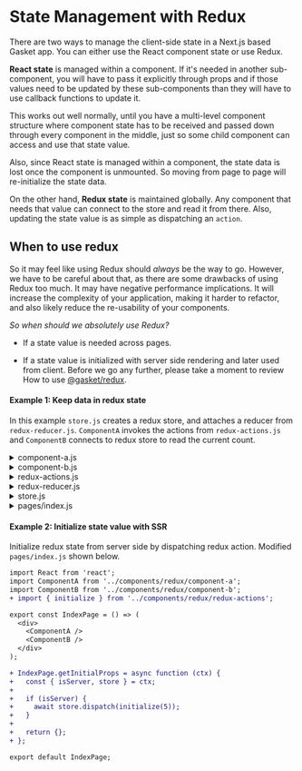 # State Management with Redux

There are two ways to manage the client-side state in a Next.js based Gasket app. You can either
use the React component state or use Redux.

**React state** is managed within a component. If it's needed in another sub-component,
you will have to pass it explicitly through props and if those values need to be updated
by these sub-components than they will have to use callback functions to update it.

This works out well normally, until you have a multi-level component structure where
component state has to be received and passed down through every component in the middle,
just so some child component can access and use that state value.

Also, since React state is managed within a component, the state data is lost once the
component is unmounted. So moving from page to page will re-initialize the state data.

On the other hand, **Redux state** is maintained globally. Any component that needs
that value can connect to the store and read it from there. Also, updating the state
value is as simple as dispatching an `action`.

## When to use redux

So it may feel like using Redux should *always* be the way to go. However, we have to
be careful about that, as there are some drawbacks of using Redux too much. It may
have negative performance implications. It will increase the complexity of your
application, making it harder to refactor, and also likely reduce the re-usability of
your components.

*So when should we absolutely use Redux?*

- If a state value is needed across pages.

- If a state value is initialized with server side rendering and later used from client.
Before we go any further, please take a moment to review How to use [@gasket/redux].

#### Example 1: Keep data in redux state

In this example `store.js` creates a redux store, and attaches a reducer from
`redux-reducer.js`. `ComponentA` invokes the actions from `redux-actions.js`
and `ComponentB` connects to redux store to read the current count.

<details><summary>component-a.js</summary>
<p>

```javascript
import React from 'react';
import PropTypes from 'prop-types';
import { increment, decrement } from './redux-actions';
import { connect } from 'react-redux';

class ComponentA  extends React.Component {
  static propTypes = {
    increment: PropTypes.func,
    decrement: PropTypes.func
  };

  increment = () => {
    this.props.increment();
  };

  decrement = () => {
    this.props.decrement();
  };

  render() {
    return (
      <div>
        <button onClick={ this.increment }>Increment</button>
        <button onClick={ this.decrement }>Decrement</button>
      </div>
    );
  }
}

export default connect(null, { increment, decrement })(ComponentA);
```

</p>
</details>

<details><summary>component-b.js</summary>
<p>

```javascript
import React from 'react';
import PropTypes from 'prop-types';
import { connect } from 'react-redux';

class ComponentB  extends React.Component {
  static propTypes = {
    currentCount: PropTypes.number
  };

  render() {
    return (
      <div>
        Current Count: { this.props.currentCount }
      </div>
    );
  }
}

function mapStateToProps(state) {
  return {
    currentCount: state.reduxReducer.currentCount
  };
}

export default connect(mapStateToProps)(ComponentB);
```

</p>
</details>

<details><summary>redux-actions.js</summary>
<p>

```javascript
const INCREASE_BY_ONE = 'INCREASE_BY_ONE';
const DECREASE_BY_ONE = 'DECREASE_BY_ONE';
const INITIALIZE_COUNT = 'INITIALIZE_COUNT';

const initialize = (count) => {
  return {
    type: INITIALIZE_COUNT,
    payload: count
  };
};

const increment = () => {
  return {
    type: INCREASE_BY_ONE
  };
};

const decrement = () => {
  return {
    type: DECREASE_BY_ONE
  };
};

module.exports = {
  initialize,
  increment,
  decrement,
  INCREASE_BY_ONE,
  DECREASE_BY_ONE,
  INITIALIZE_COUNT
};
```

</p>
</details>

<details><summary>redux-reducer.js</summary>
<p>

```javascript
const { INCREASE_BY_ONE, DECREASE_BY_ONE, INITIALIZE_COUNT } = require('../components/redux/redux-actions');

module.exports = function reducer(state = {}, action) {
  const getCurrentCount = (state) => {
    if (!state.currentCount) {
      return 0;
    }
    return state.currentCount;
  };
  const currentCount = getCurrentCount(state);
  switch (action.type) {
    case INITIALIZE_COUNT: {
      return { ...state, currentCount: action.payload };
    }
    case INCREASE_BY_ONE: {
      return { ...state, currentCount: currentCount + 1 };
    }
    case DECREASE_BY_ONE: {
      return { ...state, currentCount: currentCount > 0 ? currentCount - 1 : currentCount };
    }
    default:
      return state;
  }
};
```

</p>
</details>

<details><summary>store.js</summary>
<p>

```javascript
const { configureMakeStore } = require('@gasket/redux');
const reduxReducer = require('./redux-reducer');

const reducers = {
  reduxReducer
};

module.exports = configureMakeStore({ reducers });
```

</p>
</details>

<details><summary>pages/index.js</summary>
<p>

```javascript
import React from 'react';
import ComponentA from '../component-a';
import ComponentB from '../component-b';

export const IndexPage = () => (
  <div>
    <ComponentA />
    <ComponentB />
  </div>
);

export default IndexPage;

```

</p>
</details>

#### Example 2: Initialize state value with SSR

Initialize redux state from server side by dispatching redux action.
Modified `pages/index.js` shown below.

```diff
import React from 'react';
import ComponentA from '../components/redux/component-a';
import ComponentB from '../components/redux/component-b';
+ import { initialize } from '../components/redux/redux-actions';

export const IndexPage = () => (
  <div>
    <ComponentA />
    <ComponentB />
  </div>
);

+ IndexPage.getInitialProps = async function (ctx) {
+   const { isServer, store } = ctx;
+
+   if (isServer) {
+     await store.dispatch(initialize(5));
+   }
+
+   return {};
+ };

export default IndexPage;
```

<!-- LINKS -->

[@gasket/redux]: /packages/gasket-redux/README.md
